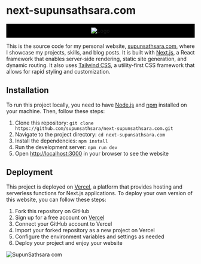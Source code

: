 # next-supunsathsara.com
<div style="background-color: black; padding: 10px; text-align: center;">
    <img src="https://supunsathsara.com/images/white%20Logo-typography.png" alt="Logo" style="background-color: black;">
</div>

This is the source code for my personal website, [supunsathsara.com](https://supunsathsara.com), where I showcase my projects, skills, and blog posts. It is built with [Next.js](^2^), a React framework that enables server-side rendering, static site generation, and dynamic routing. It also uses [Tailwind CSS](^3^), a utility-first CSS framework that allows for rapid styling and customization.

## Installation

To run this project locally, you need to have [Node.js](https://nodejs.org/en/) and [npm](https://www.npmjs.com) installed on your machine. Then, follow these steps:

1. Clone this repository: `git clone https://github.com/supunsathsara/next-supunsathsara.com.git`
2. Navigate to the project directory: `cd next-supunsathsara.com`
3. Install the dependencies: `npm install`
4. Run the development server: `npm run dev`
5. Open [http://localhost:3000](http://localhost:3000) in your browser to see the website

## Deployment

This project is deployed on [Vercel](https://vercel.com), a platform that provides hosting and serverless functions for Next.js applications. To deploy your own version of this website, you can follow these steps:

1. Fork this repository on GitHub
2. Sign up for a free account on [Vercel](https://vercel.com)
3. Connect your GitHub account to Vercel
4. Import your forked repository as a new project on Vercel
5. Configure the environment variables and settings as needed
6. Deploy your project and enjoy your website

![SupunSathsara com](https://github.com/supunsathsara/next-supunsathsara.com/assets/67389877/c42ec579-4314-4965-8d92-9ff90adea09c)
